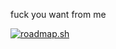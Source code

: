 fuck you want from me

<a href="https://roadmap.sh"><img src="https://roadmap.sh/card/tall/675eab69ecc889bb0dbd87ad?variant=dark&roadmaps=javascript" alt="roadmap.sh"/></a>
